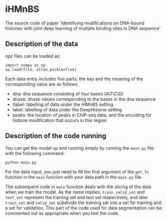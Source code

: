 # iHMnBS

The source code of paper 'Identifying modifications on DNA-bound histones with joint deep learning of multiple binding sites in DNA sequence'

## Description of the data

npz files can be loaded as:

```
import numpy as np
np.load(file, allow_pickle=True)
```

Each data entry includes five parts, the key and the meaning of the corresponding value are as follows:

- dna: dna sequence consisting of four bases (A\T\C\G)
- dnase: dnase values corresponding to the bases in the dna sequence
- tlabel: labelling of data under the iHMnBS setting
- label: labelling of data under the DeepHistone setting
- peaks: the location of peaks in ChIP-seq data, and the encoding for histone modification that occurs in this region

## Description of the code running

You can get the model up and running simply by running the `main.py` file with the following command:

```
python main.py
```

For the data input, you just need to fill the first argument of the `get_fn` function in the `main` function with your data path in the `main.py` file. 

The subsequent code in `main` function deals with the slicing of the data when we train the model. As the name implies, `train_valid_set` and `test_set` represent the training set and test set respectively, and later `train_set` and `valid_set` subdivide the training set into a set for training and a set for validation. This part of the code used for data segmentation can be commented out as appropriate when you test the code.
